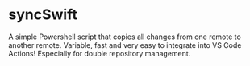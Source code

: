 # syncSwift
A simple Powershell script that copies all changes from one remote to another remote. Variable, fast and very easy to integrate into VS Code Actions! Especially for double repository management.
